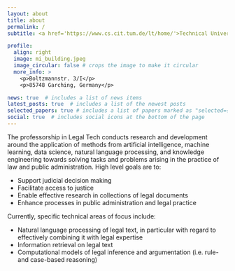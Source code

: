 ```yaml
---
layout: about
title: about
permalink: /
subtitle: <a href='https://www.cs.cit.tum.de/lt/home/'>Technical University Munich</a>. Garching, Germany.

profile:
  align: right
  image: mi_building.jpeg
  image_circular: false # crops the image to make it circular
  more_info: >
    <p>Boltzmannstr. 3/I</p>
    <p>85748 Garching, Germany</p>

news: true  # includes a list of news items
latest_posts: true  # includes a list of the newest posts
selected_papers: true # includes a list of papers marked as "selected={true}"
social: true  # includes social icons at the bottom of the page
---
```


The professorship in Legal Tech conducts research and development around the application of methods from artificial intelligence, machine learning, data science, natural language processing, and knowledge engineering towards solving tasks and problems arising in the practice of law and public administration. High level goals are to:

<ul>
  <li>Support judicial decision making</li>
  <li>Facilitate access to justice</li>
  <li>Enable effective research in collections of legal documents</li>
  <li>Enhance processes in public administration and legal practice</li>
</ul>

Currently, specific technical areas of focus include:
<ul>
  <li>Natural language processing of legal text, in particular with regard to effectively combining it with legal expertise</li>
  <li>Information retrieval on legal text</li>
  <li>Computational models of legal inference and argumentation (i.e. rule- and case-based reasoning)</li>
</ul>

<!-- Write your biography here. Tell the world about yourself. Link to your favorite [subreddit](http://reddit.com). You can put a picture in, too. The code is already in, just name your picture `prof_pic.jpg` and put it in the `img/` folder.

Put your address / P.O. box / other info right below your picture. You can also disable any of these elements by editing `profile` property of the YAML header of your `_pages/about.md`. Edit `_bibliography/papers.bib` and Jekyll will render your [publications page](/al-folio/publications/) automatically.

Link to your social media connections, too. This theme is set up to use [Font Awesome icons](https://fontawesome.com/) and [Academicons](https://jpswalsh.github.io/academicons/), like the ones below. Add your Facebook, Twitter, LinkedIn, Google Scholar, or just disable all of them. -->
